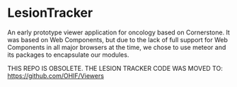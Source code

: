 # LesionTracker
An early prototype viewer application for oncology based on Cornerstone.  It was based on Web Components, but due to the lack of full support for Web Components in all major browsers at the time, we chose to use meteor and its packages to encapsulate our modules.  

THIS REPO IS OBSOLETE.  THE LESION TRACKER CODE WAS MOVED TO: https://github.com/OHIF/Viewers
